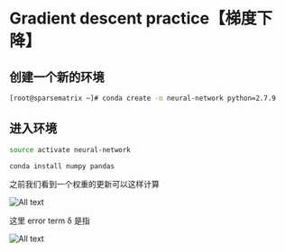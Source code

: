 # Gradient descent practice【梯度下降】

## 创建一个新的环境

```bash
[root@sparsematrix ~]# conda create -n neural-network python=2.7.9
```

## 进入环境

```bash
source activate neural-network
```

```bash
conda install numpy pandas
```

之前我们看到一个权重的更新可以这样计算

![All text](http://ww1.sinaimg.cn/large/dc05ba18gy1fn3jtxsevkj20kd010we9.jpg)

这里 error term δ 是指

![All text](http://ww1.sinaimg.cn/large/dc05ba18gy1fn3o6nryeqj20gr012744.jpg)
